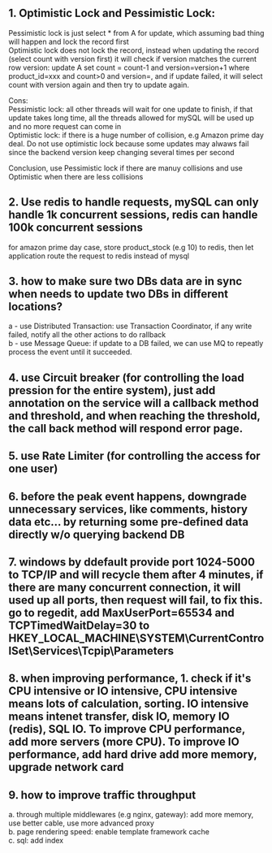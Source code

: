 ## 1. Optimistic Lock and Pessimistic Lock:
Pessimistic lock is just select * from A for update, which assuming bad thing will happen and lock the record first  
Optimistic lock does not lock the record, instead when updating the record (select count with version first) it will check if version matches the current row version: update A set count = count-1 and version=version+1 where product_id=xxx and count>0 and version=<selected version>, and if update failed, it will select count with version again and then try to update again.
  
Cons:  
Pessimistic lock: all other threads will wait for one update to finish, if that update takes long time, all the threads allowed for mySQL will be used up and no more request can come in  
Optimistic lock: if there is a huge number of collision, e.g Amazon prime day deal. Do not use optimistic lock because some updates may alwaws fail since the backend version keep changing several times per second

Conclusion, use Pessimistic lock if there are manuy collisions and use Optimistic when there are less collisions

## 2. Use redis to handle requests, mySQL can only handle 1k concurrent sessions, redis can handle 100k concurrent sessions  
for amazon prime day case, store product_stock (e.g 10) to redis, then let application route the request to redis instead of mysql

## 3. how to make sure two DBs data are in sync when needs to update two DBs in different locations?   
  a - use Distributed Transaction: use Transaction Coordinator, if any write failed, notify all the other actions to do rallback  
  b - use Message Queue: if update to a DB failed, we can use MQ to repeatly process the event until it succeeded. 
  
## 4. use Circuit breaker (for controlling the load pression for the entire system), just add annotation on the service will a callback method and threshold, and when reaching the threshold, the call back method will respond error page.

## 5. use Rate Limiter (for controlling the access for one user)

## 6. before the peak event happens, downgrade unnecessary services, like comments, history data etc...  by returning some pre-defined data directly w/o querying backend DB

## 7. windows by ddefault provide port 1024-5000 to TCP/IP and will recycle them after 4 minutes, if there are many concurrent connection, it will used up all ports, then request will fail, to fix this. go to regedit, add MaxUserPort=65534 and TCPTimedWaitDelay=30 to HKEY_LOCAL_MACHINE\SYSTEM\CurrentControlSet\Services\Tcpip\Parameters

## 8. when improving performance, 1. check if it's CPU intensive or IO intensive, CPU intensive means lots of calculation, sorting. IO intensive means intenet transfer, disk IO, memory IO (redis), SQL IO. To improve CPU performance, add more servers (more CPU). To improve IO performance, add hard drive add more memory, upgrade network card

## 9. how to improve traffic throughput 

a. through multiple middlewares (e.g nginx, gateway): add more memory, use better cable, use more advanced proxy  
b. page rendering speed: enable template framework cache  
c. sql: add index
